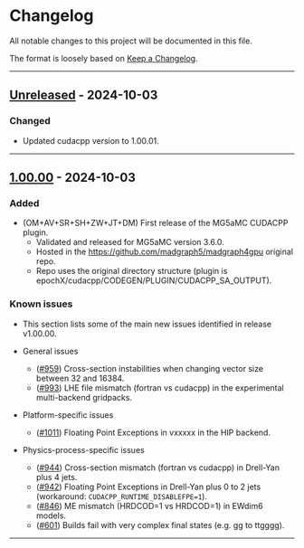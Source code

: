 # Changelog

All notable changes to this project will be documented in this file.

The format is loosely based on [Keep a Changelog](https://keepachangelog.com).

--------------------------------------------------------------------------------

## [Unreleased] - 2024-10-03

### Changed

- Updated cudacpp version to 1.00.01.

--------------------------------------------------------------------------------

## [1.00.00] - 2024-10-03

### Added

- (OM+AV+SR+SH+ZW+JT+DM) First release of the MG5aMC CUDACPP plugin.
  - Validated and released for MG5aMC version 3.6.0.
  - Hosted in the https://github.com/madgraph5/madgraph4gpu original repo.
  - Repo uses the original directory structure (plugin is epochX/cudacpp/CODEGEN/PLUGIN/CUDACPP_SA_OUTPUT).

### Known issues

- This section lists some of the main new issues identified in release v1.00.00.

- General issues
  - ([#959]) Cross-section instabilities when changing vector size between 32 and 16384.
  - ([#993]) LHE file mismatch (fortran vs cudacpp) in the experimental multi-backend gridpacks.

- Platform-specific issues
  - ([#1011]) Floating Point Exceptions in vxxxxx in the HIP backend.

- Physics-process-specific issues
  - ([#944]) Cross-section mismatch (fortran vs cudacpp) in Drell-Yan plus 4 jets.
  - ([#942]) Floating Point Exceptions in Drell-Yan plus 0 to 2 jets (workaround: `CUDACPP_RUNTIME_DISABLEFPE=1`).
  - ([#846]) ME mismatch (HRDCOD=1 vs HRDCOD=1) in EWdim6 models.
  - ([#601]) Builds fail with very complex final states (e.g. gg to ttgggg).

--------------------------------------------------------------------------------

[1.00.00]: https://github.com/madgraph5/madgraph4gpu/releases/tag/cudacpp_for3.6.0_v1.00.00
[Unreleased]: https://github.com/madgraph5/madgraph4gpu/releases/compare/cudacpp_for3.6.0_v1.00.00...HEAD

[#601]: https://github.com/madgraph5/madgraph4gpu/issues/601
[#846]: https://github.com/madgraph5/madgraph4gpu/issues/846
[#942]: https://github.com/madgraph5/madgraph4gpu/issues/942
[#944]: https://github.com/madgraph5/madgraph4gpu/issues/944
[#959]: https://github.com/madgraph5/madgraph4gpu/issues/959
[#993]: https://github.com/madgraph5/madgraph4gpu/issues/993
[#1011]: https://github.com/madgraph5/madgraph4gpu/issues/1011
